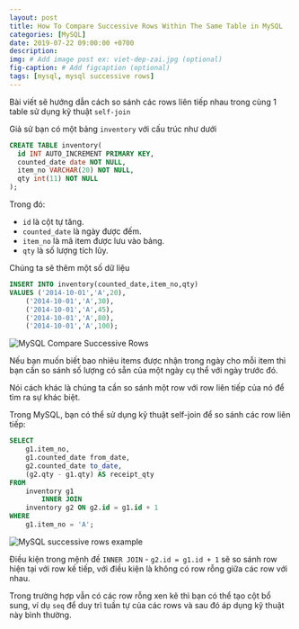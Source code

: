 ```yaml
---
layout: post
title: How To Compare Successive Rows Within The Same Table in MySQL
categories: [MySQL]
date: 2019-07-22 09:00:00 +0700
description: 
img: # Add image post ex: viet-dep-zai.jpg (optional)
fig-caption: # Add figcaption (optional)
tags: [mysql, mysql successive rows]
---
```


Bài viết sẽ hướng dẫn cách so sánh các rows liên tiếp nhau trong cùng 1 table sử dụng kỹ thuật `self-join`

Giả sử bạn có một bảng `inventory` với cấu trúc như dưới

```sql
CREATE TABLE inventory(
  id INT AUTO_INCREMENT PRIMARY KEY,
  counted_date date NOT NULL,
  item_no VARCHAR(20) NOT NULL,
  qty int(11) NOT NULL
);
```

Trong đó:

- `id` là cột tự tăng.
- `counted_date` là ngày được đếm.
- `item_no` là mã item được lưu vào bảng.
- `qty` là số lượng tích lũy.

Chúng ta sẽ thêm một số dữ liệu

```sql
INSERT INTO inventory(counted_date,item_no,qty)
VALUES ('2014-10-01','A',20),
    ('2014-10-01','A',30),
    ('2014-10-01','A',45),
    ('2014-10-01','A',80),
    ('2014-10-01','A',100);
```

![MySQL Compare Successive Rows](/wp-content/uploads/2019/07/MySQL-Compare-Successive-Rows.jpg)

Nếu bạn muốn biết bao nhiêu items được nhận trong ngày cho mỗi item thì bạn cần so sánh số lượng có sẵn của một ngày cụ thể với ngày trước đó.

Nói cách khác là chúng ta cần so sánh một row với row liên tiếp của nó để tìm ra sự khác biệt.

Trong MySQL, bạn có thể sử dụng kỹ thuật self-join để so sánh các row liên tiếp:

```sql
SELECT 
    g1.item_no,
    g1.counted_date from_date,
    g2.counted_date to_date,
    (g2.qty - g1.qty) AS receipt_qty
FROM
    inventory g1
        INNER JOIN
    inventory g2 ON g2.id = g1.id + 1
WHERE
    g1.item_no = 'A';
```

![MySQL successive rows example](/wp-content/uploads/2019/07/MySQL-successive-rows-example.jpg)

Điều kiện trong mệnh đề `INNER JOIN` - `g2.id = g1.id + 1` sẽ so sánh row hiện tại với row kế tiếp, với điều kiện là không có row rỗng giữa các row với nhau.

Trong trường hợp vẫn có các row rỗng xen kẽ thì bạn có thể tạo cột bổ sung, ví dụ `seq` để duy trì tuần tự của các rows và sau đó áp dụng kỹ thuật này bình thường.
